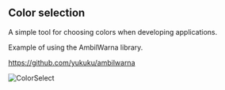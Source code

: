 ## Color selection
A simple tool for choosing colors when developing applications.

Example of using the AmbilWarna library.

https://github.com/yukuku/ambilwarna

![ColorSelect](https://github.com/user-attachments/assets/de39c59e-3f59-45af-b160-d4e6c4b1fe47)


